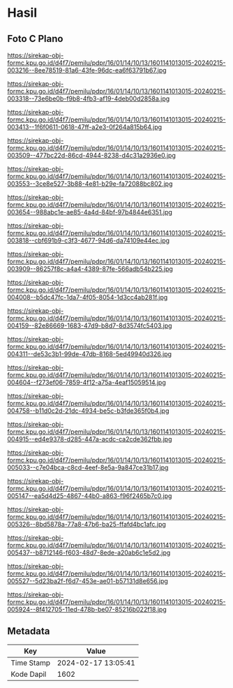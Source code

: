 # Hasil

## Foto C Plano

https://sirekap-obj-formc.kpu.go.id/d4f7/pemilu/pdpr/16/01/14/10/13/1601141013015-20240215-003216--8ee78519-81a6-43fe-96dc-ea6f63791b67.jpg

https://sirekap-obj-formc.kpu.go.id/d4f7/pemilu/pdpr/16/01/14/10/13/1601141013015-20240215-003318--73e6be0b-f9b8-4fb3-af19-4deb00d2858a.jpg

https://sirekap-obj-formc.kpu.go.id/d4f7/pemilu/pdpr/16/01/14/10/13/1601141013015-20240215-003413--1f6f0611-0618-47ff-a2e3-0f264a815b64.jpg

https://sirekap-obj-formc.kpu.go.id/d4f7/pemilu/pdpr/16/01/14/10/13/1601141013015-20240215-003509--477bc22d-86cd-4944-8238-d4c31a2936e0.jpg

https://sirekap-obj-formc.kpu.go.id/d4f7/pemilu/pdpr/16/01/14/10/13/1601141013015-20240215-003553--3ce8e527-3b88-4e81-b29e-fa72088bc802.jpg

https://sirekap-obj-formc.kpu.go.id/d4f7/pemilu/pdpr/16/01/14/10/13/1601141013015-20240215-003654--988abc1e-ae85-4a4d-84bf-97b4844e6351.jpg

https://sirekap-obj-formc.kpu.go.id/d4f7/pemilu/pdpr/16/01/14/10/13/1601141013015-20240215-003818--cbf691b9-c3f3-4677-94d6-da74109e44ec.jpg

https://sirekap-obj-formc.kpu.go.id/d4f7/pemilu/pdpr/16/01/14/10/13/1601141013015-20240215-003909--86257f8c-a4a4-4389-87fe-566adb54b225.jpg

https://sirekap-obj-formc.kpu.go.id/d4f7/pemilu/pdpr/16/01/14/10/13/1601141013015-20240215-004008--b5dc47fc-1da7-4f05-8054-1d3cc4ab281f.jpg

https://sirekap-obj-formc.kpu.go.id/d4f7/pemilu/pdpr/16/01/14/10/13/1601141013015-20240215-004159--82e86669-1683-47d9-b8d7-8d3574fc5403.jpg

https://sirekap-obj-formc.kpu.go.id/d4f7/pemilu/pdpr/16/01/14/10/13/1601141013015-20240215-004311--de53c3b1-99de-47db-8168-5ed49940d326.jpg

https://sirekap-obj-formc.kpu.go.id/d4f7/pemilu/pdpr/16/01/14/10/13/1601141013015-20240215-004604--f273ef06-7859-4f12-a75a-4eaf15059514.jpg

https://sirekap-obj-formc.kpu.go.id/d4f7/pemilu/pdpr/16/01/14/10/13/1601141013015-20240215-004758--b11d0c2d-21dc-4934-be5c-b3fde365f0b4.jpg

https://sirekap-obj-formc.kpu.go.id/d4f7/pemilu/pdpr/16/01/14/10/13/1601141013015-20240215-004915--ed4e9378-d285-447a-acdc-ca2cde362fbb.jpg

https://sirekap-obj-formc.kpu.go.id/d4f7/pemilu/pdpr/16/01/14/10/13/1601141013015-20240215-005033--c7e04bca-c8cd-4eef-8e5a-9a847ce31b17.jpg

https://sirekap-obj-formc.kpu.go.id/d4f7/pemilu/pdpr/16/01/14/10/13/1601141013015-20240215-005147--ea5d4d25-4867-44b0-a863-f96f2465b7c0.jpg

https://sirekap-obj-formc.kpu.go.id/d4f7/pemilu/pdpr/16/01/14/10/13/1601141013015-20240215-005326--8bd5878a-77a8-47b6-ba25-ffafd4bc1afc.jpg

https://sirekap-obj-formc.kpu.go.id/d4f7/pemilu/pdpr/16/01/14/10/13/1601141013015-20240215-005437--b8712146-f603-48d7-8ede-a20ab6c1e5d2.jpg

https://sirekap-obj-formc.kpu.go.id/d4f7/pemilu/pdpr/16/01/14/10/13/1601141013015-20240215-005527--5d23ba2f-f6d7-453e-ae01-b57131d8e656.jpg

https://sirekap-obj-formc.kpu.go.id/d4f7/pemilu/pdpr/16/01/14/10/13/1601141013015-20240215-005924--8f412705-11ed-478b-be07-85216b022f18.jpg


## Metadata

| Key        | Value               |
| ---------- | ------------------- |
| Time Stamp | 2024-02-17 13:05:41 |
| Kode Dapil | 1602                |



